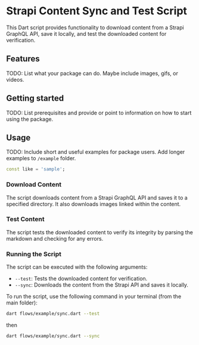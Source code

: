 # Strapi Content Sync and Test Script

This Dart script provides functionality to download content from a Strapi GraphQL API, save it locally, and test the downloaded content for verification.

## Features

TODO: List what your package can do. Maybe include images, gifs, or videos.

## Getting started

TODO: List prerequisites and provide or point to information on how to
start using the package.

## Usage

TODO: Include short and useful examples for package users. Add longer examples
to `/example` folder. 

```dart
const like = 'sample';
```

### Download Content

The script downloads content from a Strapi GraphQL API and saves it to a specified directory. It also downloads images linked within the content.

### Test Content

The script tests the downloaded content to verify its integrity by parsing the markdown and checking for any errors.

### Running the Script

The script can be executed with the following arguments:

- `--test`: Tests the downloaded content for verification.
- `--sync`: Downloads the content from the Strapi API and saves it locally.

To run the script, use the following command in your terminal (from the main folder):

```sh
dart flows/example/sync.dart --test
```

then

```sh
dart flows/example/sync.dart --sync
```
